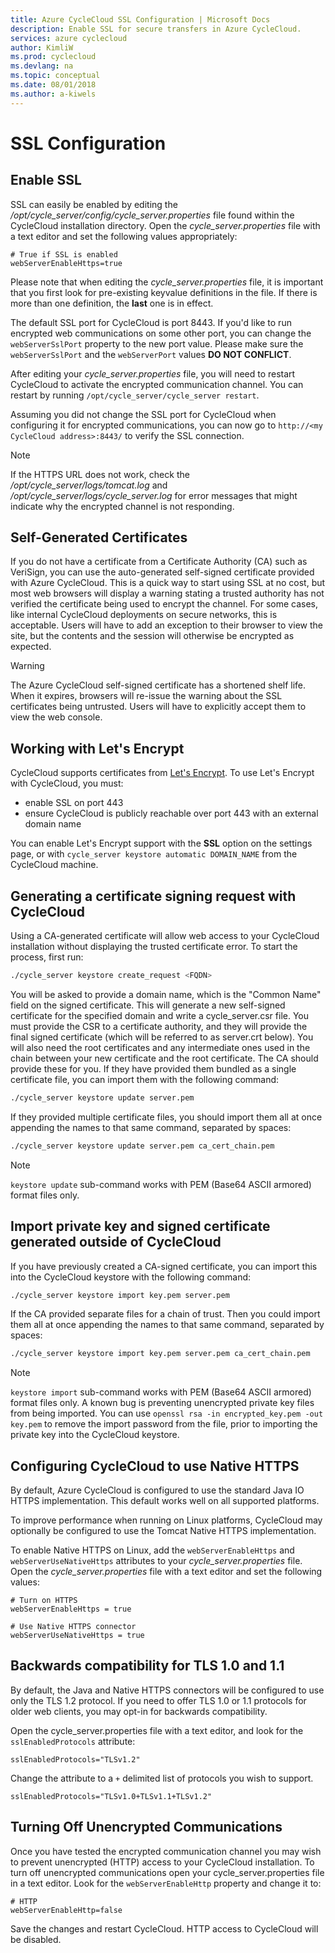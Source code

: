 ```yaml
---
title: Azure CycleCloud SSL Configuration | Microsoft Docs
description: Enable SSL for secure transfers in Azure CycleCloud.
services: azure cyclecloud
author: KimliW
ms.prod: cyclecloud
ms.devlang: na
ms.topic: conceptual
ms.date: 08/01/2018
ms.author: a-kiwels
---
```


# SSL Configuration

## Enable SSL

SSL can easily be enabled by editing the _/opt/cycle_server/config/cycle_server.properties_ file found within the CycleCloud installation directory. Open the _cycle_server.properties_ file with a text editor and set the following values appropriately:

``` properties
# True if SSL is enabled
webServerEnableHttps=true
```

Please note that when editing the _cycle_server.properties_ file, it is important that you first look for pre-existing keyvalue definitions in the file. If there is more than one definition, the **last** one is in effect.

The default SSL port for CycleCloud is port 8443. If you'd like to run encrypted web communications on some other port, you can change the `webServerSslPort` property to the new port value. Please make sure the `webServerSslPort` and the `webServerPort` values **DO NOT CONFLICT**.

After editing your _cycle_server.properties_ file, you will need to restart CycleCloud to activate the encrypted communication channel. You can restart by running `/opt/cycle_server/cycle_server restart`.

Assuming you did not change the SSL port for CycleCloud when configuring it for encrypted communications, you can now go to `http://<my CycleCloud address>:8443/` to verify the SSL connection.

> [!NOTE]
> If the HTTPS URL does not work, check the _/opt/cycle_server/logs/tomcat.log_ and _/opt/cycle_server/logs/cycle_server.log_ for error messages that might indicate why the encrypted channel is not responding.

## Self-Generated Certificates

If you do not have a certificate from a Certificate Authority (CA) such as VeriSign, you can use the auto-generated self-signed certificate provided with Azure CycleCloud. This is a quick way to start using SSL at no cost, but most web browsers will display a warning stating a trusted authority has not verified the certificate being used to encrypt the channel. For some cases, like internal CycleCloud deployments on secure networks, this is acceptable. Users will have to add an exception to their browser to view the site, but the contents and the session will otherwise be encrypted as expected.

> [!WARNING]
> The Azure CycleCloud self-signed certificate has a shortened shelf life. When it expires, browsers will re-issue the warning about the SSL certificates being untrusted. Users will have to explicitly accept them to view the web console.

## Working with Let's Encrypt

CycleCloud supports certificates from [Let's Encrypt](https://letsencrypt.org/). To use Let's Encrypt with CycleCloud, you must:

* enable SSL on port 443
* ensure CycleCloud is publicly reachable over port 443 with an external domain name

You can enable Let's Encrypt support with the **SSL** option on the settings page, or with `cycle_server keystore automatic DOMAIN_NAME` from the CycleCloud machine.

## Generating a certificate signing request with CycleCloud

Using a CA-generated certificate will allow web access to your CycleCloud installation without displaying the trusted certificate error. To start the process, first run:

```bash
./cycle_server keystore create_request <FQDN>
```

You will be asked to provide a domain name, which is the "Common Name" field on the signed certificate. This will generate a new self-signed certificate for the specified domain and write a cycle_server.csr file. You must provide the CSR to a certificate authority, and they will provide the final signed certificate (which will be referred to as server.crt below). You will also need the root certificates and any intermediate ones used in the chain between your new certificate and the root certificate. The CA should provide these for you. If they have provided them bundled as a single certificate file, you can import them with the following command:

```bash
./cycle_server keystore update server.pem
```

If they provided multiple certificate files, you should import them all at once appending the names to that same command, separated by spaces:

```bash
./cycle_server keystore update server.pem ca_cert_chain.pem
```

> [!NOTE]
> `keystore update` sub-command works with PEM (Base64 ASCII armored) format files only.

## Import private key and signed certificate generated outside of CycleCloud

If you have previously created a CA-signed certificate, you can import this into the CycleCloud keystore with the following command:

```bash
./cycle_server keystore import key.pem server.pem
```

If the CA provided separate files for a chain of trust.  Then you could import them all at once appending the names to that same command, separated by spaces:

```bash
./cycle_server keystore import key.pem server.pem ca_cert_chain.pem
```

> [!NOTE]
> `keystore import` sub-command works with PEM (Base64 ASCII armored) format files only.  A known bug is preventing unencrypted private key files from being imported.  You can use `openssl rsa -in encrypted_key.pem -out key.pem` to remove the import password from the file, prior to importing the private key into the CycleCloud keystore.

## Configuring CycleCloud to use Native HTTPS

By default, Azure CycleCloud is configured to use the standard Java IO HTTPS
implementation. This default works well on all supported platforms.

To improve performance when running on Linux platforms, CycleCloud may
optionally be configured to use the Tomcat Native HTTPS implementation.

To enable Native HTTPS on Linux, add the `webServerEnableHttps` and `webServerUseNativeHttps` attributes to your _cycle_server.properties_ file. Open the _cycle_server.properties_ file with a text editor and set the following values:

``` properties
# Turn on HTTPS
webServerEnableHttps = true

# Use Native HTTPS connector
webServerUseNativeHttps = true
```

## Backwards compatibility for TLS 1.0 and 1.1

By default, the Java and Native HTTPS connectors will be configured to use only the
TLS 1.2 protocol. If you need to offer TLS 1.0 or 1.1 protocols for older web clients, you may
opt-in for backwards compatibility.

Open the cycle_server.properties file with a text editor, and look for the `sslEnabledProtocols`
attribute:

``` properties
sslEnabledProtocols="TLSv1.2"
```

Change the attribute to a `+` delimited list of protocols you wish to support.

``` properties
sslEnabledProtocols="TLSv1.0+TLSv1.1+TLSv1.2"
```

## Turning Off Unencrypted Communications

Once you have tested the encrypted communication channel you may wish
to prevent unencrypted (HTTP) access to your CycleCloud installation. To
turn off unencrypted communications open your cycle_server.properties
file in a text editor. Look for the `webServerEnableHttp` property and
change it to:

``` properties
# HTTP
webServerEnableHttp=false
```

Save the changes and restart CycleCloud. HTTP access to CycleCloud will be disabled.
